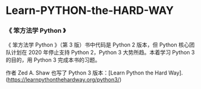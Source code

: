 # Learn-PYTHON-the-HARD-WAY
### 《 笨方法学 Python 》

《 笨方法学 Python 》（第 3 版）书中代码是 Python 2 版本，但 Python 核心团队计划在 2020 年停止支持 Python 2，Python 3 大势所趋。本着学习 Python 3 的目的，用 Python 3 完成本书的习题。

作者 Zed A. Shaw 也写了 Python 3 版本：[Learn Python the Hard Way].(https://learnpythonthehardway.org/python3/)
